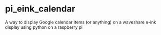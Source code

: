 # pi_eink_calendar
A way to display Google calendar items (or anything) on a waveshare e-ink display using python on a raspberry pi
